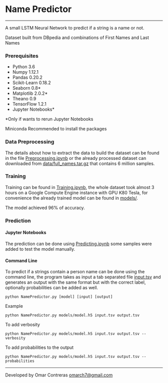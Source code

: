 # Name Predictor
---
A small LSTM Neural Network to predict if a string is a name or not.

Dataset built from DBpedia and combinations of First Names and Last Names

### Prerequisites

* Python 3.6
* Numpy 1.12.1
* Pandas 0.20.2
* Scikit-Learn 0.18.2
* Seaborn 0.8*
* Matplotlib 2.0.2*
* Theano 0.9
* TensorFlow 1.2.1
* Jupyter Notebooks*

\*Only if wants to rerun Jupyter Notebooks

Miniconda Recommended to install the packages

### Data Preprocessing

The details about how to extract the data to build the dataset can be found in the file [Preprocessing.ipynb](https://github.com/omarch7/NamePredictor/blob/master/Preprocessing.ipynb) or the already processed dataset can downloaded from [data/full_names.tar.gz](https://github.com/omarch7/NamePredictor/raw/master/data/full_names.tar.gz) that contains 6 million samples.

### Training

Training can be found in [Training.ipynb](https://github.com/omarch7/NamePredictor/blob/master/Training.ipynb), the whole dataset took almost 3 hours on a Google Compute Engine instance with GPU K80 Tesla, for convenience the already trained model can be found in [models/](https://github.com/omarch7/NamePredictor/tree/master/models).

The model achieved 96% of accuracy.

### Prediction

#### Jupyter Notebooks

The prediction can be done using [Predicting.ipynb](https://github.com/omarch7/NamePredictor/blob/master/Predicting.ipynb) some samples were added to test the model manually.

#### Command Line

To predict if a strings contain a person name can be done using the command line, the program takes as input a tab separated file [input.tsv](https://github.com/omarch7/NamePredictor/blob/master/input.tsv) and generates an output with the same format but with the correct label, optionally probabilities can be added as well.

```shell
python NamePredictor.py [model] [input] [output]
```
Example
```shell
python NamePredictor.py models/model.h5 input.tsv output.tsv
```
To add verbosity
```shell
python NamePredictor.py models/model.h5 input.tsv output.tsv --verbosity
```
To add probabilities to the output
```shell
python NamePredictor.py models/model.h5 input.tsv output.tsv --probabilities
```

---

Developed by Omar Contreras [omarch7@gmail.com](mailto:omarch7@gmail.com)
